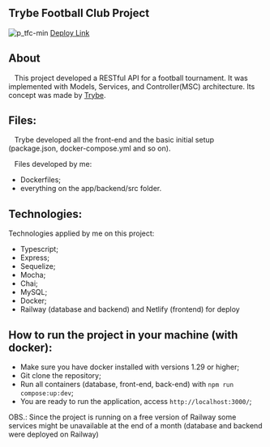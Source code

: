 ## Trybe Football Club Project

![p_tfc-min](https://user-images.githubusercontent.com/92269952/204955058-d6bb3afe-90d7-4373-b153-963495627c71.png)
[Deploy Link](https://tfc-erik.netlify.app/)

## About
&nbsp;&nbsp; This project developed a RESTful API for a football tournament. It was implemented with Models, Services, and Controller(MSC) architecture. Its concept was made by [Trybe](https://www.betrybe.com/).
	
## Files:
&nbsp;&nbsp; Trybe developed all the front-end and the basic initial setup (package.json, docker-compose.yml and so on).

&nbsp;&nbsp; Files developed by me:
- Dockerfiles;
- everything on the app/backend/src folder.

## Technologies:
Technologies applied by me on this project:
- Typescript;
- Express;
- Sequelize;
- Mocha;
- Chai;
- MySQL;
- Docker;
- Railway (database and backend) and Netlify (frontend) for deploy

## How to run the project in your machine (with docker):
- Make sure you have docker installed with versions 1.29 or higher;
- Git clone the repository;
- Run all containers (database, front-end, back-end) with `npm run compose:up:dev`;
- You are ready to run the application, access `http://localhost:3000/`; 

OBS.: Since the project is running on a free version of Railway some services might be unavailable at the end of a month (database and backend were deployed on Railway)
